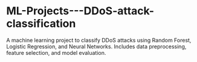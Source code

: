 # ML-Projects---DDoS-attack-classification
A machine learning project to classify DDoS attacks using Random Forest, Logistic Regression, and Neural Networks. Includes data preprocessing, feature selection, and model evaluation.
